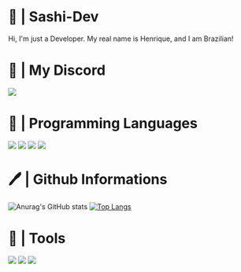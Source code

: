 # 🎊 | Sashi-Dev
Hi, I'm just a Developer.
My real name is Henrique, and I am Brazilian!

# 💬 | My Discord
![](https://discord.c99.nl/widget/theme-3/697245896588656801.png)

# 🔧 | Programming Languages
![](https://cdn.discordapp.com/attachments/756663062487892052/835691699161923624/ezgif-2-552dce0c9190.png) ![](https://cdn.discordapp.com/attachments/756663062487892052/835692452278960128/ezgif-2-bebfea419d26.png) ![](https://cdn.discordapp.com/attachments/756663062487892052/835692842118283294/ezgif-2-e495b112e160.png) ![](https://cdn.discordapp.com/attachments/756663062487892052/835694273260683264/ezgif-2-efad19056c4f.png)

# 🖊 | Github Informations
![Anurag's GitHub stats](https://github-readme-stats.vercel.app/api?username=SashiDeveloper&show_icons=true&theme=radical)
[![Top Langs](https://github-readme-stats.vercel.app/api/top-langs/?username=SashiDeveloper&layout=compact&theme=radical)](https://github.com/anuraghazra/github-readme-stats)

# 🎲 | Tools
![](https://www.vectorlogo.zone/logos/git-scm/git-scm-icon.svg) ![](https://alternativetoapp.com/wp-content/uploads/2020/05/ejs_142671.jpg) ![](https://cdn.iconscout.com/icon/free/png-512/sass-226054.png)
